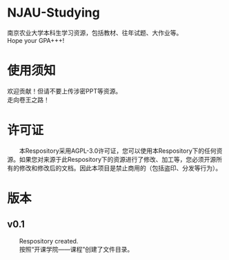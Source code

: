 # NJAU-Studying
南京农业大学本科生学习资源，包括教材、往年试题、大作业等。    
Hope your GPA+++!
# 使用须知
欢迎贡献！但请不要上传涉密PPT等资源。  
走向卷王之路！
# 许可证
&emsp;&emsp;本Respository采用AGPL-3.0许可证，您可以使用本Respository下的任何资源。如果您对来源于此Respository下的资源进行了修改、加工等，您必须开源所有的修改和修改后的文档。因此本项目是禁止商用的（包括盗印、分发等行为）。
# 版本
## v0.1
&emsp;&emsp;Respository created.    
&emsp;&emsp;按照“开课学院——课程”创建了文件目录。
